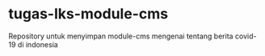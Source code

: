# tugas-lks-module-cms
Repository untuk menyimpan module-cms mengenai tentang berita covid-19 di indonesia
